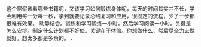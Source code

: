 这个寒假该看哪些书籍呢，又该学习如何锻炼身体呢，每天的时间其实并不长，学会利用每一分每一秒，学到就要记录总结复习和应用，很固定的流程，少了一步都很难有效果。
动静结合。锻练和学习锻炼一小时，然后学习阅读一小时。关键是怎么安排。制定什么计划都不好使。关键在于体验。你想做什么，然后尽全力去做就好。想太多都是多余的。
、
